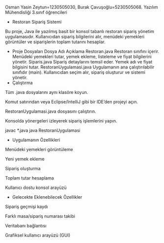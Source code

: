 Osman Yasin Zeytun=1230505030,
Burak Çavuşoğlu=5230505068.
Yazılım Mühendisliği 3.sınıf öğrencileri
- Restoran Sipariş Sistemi

Bu proje, Java ile yazılmış basit bir konsol tabanlı restoran sipariş yönetim uygulamasıdır. Kullanıcıdan sipariş bilgilerini alır, menüdeki yemekleri görüntüler ve siparişlerin toplam tutarını hesaplar.

- Proje Dosyaları
Dosya Adı	Açıklama
Restoran.java	Restoran sınıfını içerir. Menüdeki yemekleri tutar, yemek ekleme, listeleme ve fiyat bilgilerini yönetir.
Siparis.java	Sipariş detaylarını temsil eder. Yemek adı ve fiyat bilgisini tutar.
RestoranUygulamasi.java	Uygulamanın ana çalıştırılabilir sınıfıdır (main). Kullanıcıdan seçim alır, sipariş oluşturur ve sistemi yönetir.
- Çalıştırma

Tüm .java dosyalarını aynı klasöre koyun.

Komut satırından veya Eclipse/IntelliJ gibi bir IDE’den projeyi açın.

RestoranUygulamasi.java dosyasını çalıştırın.

Konsolda yönergeleri izleyerek sipariş işlemlerini yapın.

javac *.java
java RestoranUygulamasi

- Uygulamanın Özellikleri

Menüdeki yemekleri görüntüleme

Yeni yemek ekleme

Sipariş oluşturma

Toplam tutar hesaplama

Kullanıcı dostu konsol arayüzü

- Gelecekte Eklenebilecek Özellikler

Sipariş geçmişi kaydı

Farklı masa/sipariş numarası takibi

Veritabanı bağlantısı

Grafiksel kullanıcı arayüzü (GUI)
